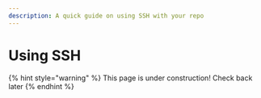 ```yaml
---
description: A quick guide on using SSH with your repo
---
```


# Using SSH

{% hint style="warning" %}
This page is under construction! Check back later
{% endhint %}
